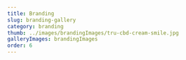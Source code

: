 ```yaml
---
title: Branding
slug: branding-gallery
category: branding
thumb: ../images/brandingImages/tru-cbd-cream-smile.jpg
galleryImages: brandingImages
order: 6
---
```

